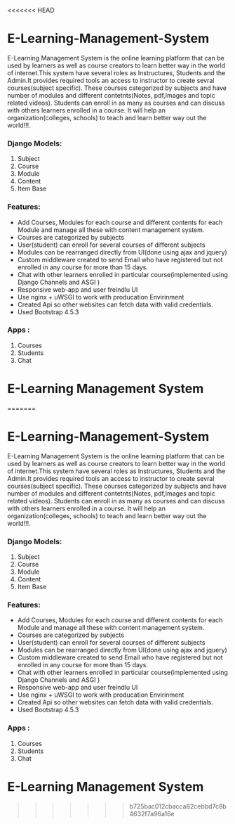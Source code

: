 <<<<<<< HEAD
# E-Learning-Management-System
E-Learning Management System is the online learning platform that can be used by learners
as well as course creators to learn better way in the world of internet.This system have several roles as
Instructures, Students and the Admin.It  provides required tools an access to instructor to create sevral courses(subject specific).
These courses categorized by subjects and have number of modules and different contetnts(Notes, pdf,Images and topic related videos).
Students can enroll in as many as courses and can discuss with others learners enrolled in a course. It will help an 
organization(colleges, schools) to teach and learn better way out the world!!!.

### Django Models:
 1. Subject
 2. Course
 3. Module
 4. Content
 5. Item Base
 
 
 ### Features:
 * Add Courses, Modules for each course and different contents for each Module and manage all these with content management system.
 * Courses are categorized by subjects
 * User(student) can enroll for several courses of different subjects
 * Modules can be rearranged directly from UI(done using ajax and jquery)
 * Custom middleware created to send Email who have registered but not enrolled in any course for more than 15 days.
 * Chat with other learners enrolled in particular course(implemented using Django Channels and ASGI )
 * Responsive web-app and user freindlu UI
 * Use nginx + uWSGI to work with producation Envirinment 
 * Created Api so other websites can fetch data with valid credentials.
 * Used Bootstrap 4.5.3
 
 ### Apps :
 1. Courses
 2. Students
 3. Chat
 
 # E-Learning Management System
 
=======
# E-Learning-Management-System
E-Learning Management System is the online learning platform that can be used by learners
as well as course creators to learn better way in the world of internet.This system have several roles as
Instructures, Students and the Admin.It  provides required tools an access to instructor to create sevral courses(subject specific).
These courses categorized by subjects and have number of modules and different contetnts(Notes, pdf,Images and topic related videos).
Students can enroll in as many as courses and can discuss with others learners enrolled in a course. It will help an 
organization(colleges, schools) to teach and learn better way out the world!!!.

### Django Models:
 1. Subject
 2. Course
 3. Module
 4. Content
 5. Item Base
 
 
 ### Features:
 * Add Courses, Modules for each course and different contents for each Module and manage all these with content management system.
 * Courses are categorized by subjects
 * User(student) can enroll for several courses of different subjects
 * Modules can be rearranged directly from UI(done using ajax and jquery)
 * Custom middleware created to send Email who have registered but not enrolled in any course for more than 15 days.
 * Chat with other learners enrolled in particular course(implemented using Django Channels and ASGI )
 * Responsive web-app and user freindlu UI
 * Use nginx + uWSGI to work with producation Envirinment 
 * Created Api so other websites can fetch data with valid credentials.
 * Used Bootstrap 4.5.3
 
 ### Apps :
 1. Courses
 2. Students
 3. Chat
 
 # E-Learning Management System
 
>>>>>>> b725bac012cbacca82cebbd7c8b4632f7a96a16e
